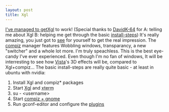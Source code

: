 ```yaml
---
layout: post
title: Xgl
---
```


[I've managed to get](http://home.flodhest.net/gallery/screenshot/xgl-1.png?embed=true)[Xgl](http://en.opensuse.org/Xgl)</a> to work! (Special thanks to [DavidK-64](http://www.ritter.demon.co.uk)</a> for A: telling me about Xgl B: helping me get through the basic [install-steps](http://gentoo-wiki.com/HOWTO_XGL)</a>) It's really amazing, you just got to [see](http://www.freedesktop.org/~davidr/xgl-demo1.xvid.avi)</a> for yourself to get the real impression. The [compiz](http://en.opensuse.org/Compiz)</a> manager features Wobbling windows, transparancy, a new "switcher" and a whole lot more. I'm truly speachless. This is the best eye-candy I've ever experienced. Even though I'm no fan of windows, It will be interresting to see how [Vista](http://www.microsoft.com/windowsvista/default.aspx)</a>'s 3D effects will be, compared to Xgl+compiz... The basic install-steps are really quite basic - at least in ubuntu with nvidia: 
 
1. Install Xgl and compiz* packages
2. Start [Xgl](http://home.flodhest.net/linux/xgl/Xgl_start.txt?embed=true)</a> and <acronym title="Or whatever X-based terminal you like">xterm</acronym>
3. su - &#60;username>
4. Start [compiz + gnome](http://home.flodhest.net/linux/xgl/compiz_gnome.txt?embed=true)</a>
5. Run gconf-editor and configure the [plugins](http://home.flodhest.net/linux/xgl/gconf.png?embed=true)</a>
 
